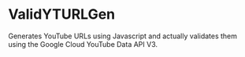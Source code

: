 # ValidYTURLGen
Generates YouTube URLs using Javascript and actually validates them using the Google Cloud YouTube Data API V3.
